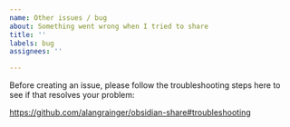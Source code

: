 ```yaml
---
name: Other issues / bug
about: Something went wrong when I tried to share
title: ''
labels: bug
assignees: ''

---
```


Before creating an issue, please follow the troubleshooting steps here to see if that resolves your problem:

https://github.com/alangrainger/obsidian-share#troubleshooting
